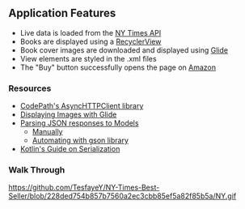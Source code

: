 ## Application Features

- Live data is loaded from the [NY Times API](https://developer.nytimes.com/)
- Books are displayed using a [RecyclerView](https://developer.android.com/guide/topics/ui/layout/recyclerview)
- Book cover images are downloaded and displayed using [Glide](https://github.com/bumptech/glide)
- View elements are styled in the .xml files
- The "Buy" button successfully opens the page on [Amazon](https://www.amazon.com)

### Resources
- [CodePath's AsyncHTTPClient library](https://github.com/codepath/android_guides/wiki/Using-CodePath-Async-Http-Client)
- [Displaying Images with Glide](https://github.com/bumptech/glide)
- [Parsing JSON responses to Models](https://guides.codepath.com/android/leveraging-the-gson-library)
  - [Manually](https://developer.android.com/reference/kotlin/android/util/JsonReader)
  - [Automating with gson library](https://github.com/google/gson)
- [Kotlin's Guide on Serialization](https://kotlinlang.org/docs/serialization.html)
### Walk Through
https://github.com/TesfayeY/NY-Times-Best-Seller/blob/228ded754b857b7560a2ec3cbb85ef5a82f85b5a/NY.gif
